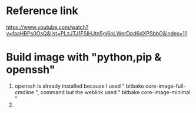 # Reference link
https://www.youtube.com/watch?v=faaHBPs0OsQ&list=PLzJTJ1FSIHJtn5gj6oLWnrDpd6dXPSbbG&index=11

# Build image with "python,pip & openssh"
1. openssh is already installed because I used " bitbake core-image-full-cmdline ", command but the weblink used " bitbake core-image-minimal " 
2. 
